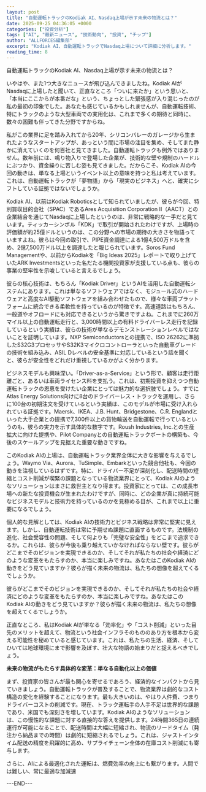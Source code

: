 ```yaml
---
layout: post
title: "自動運転トラックのKodiak AI、Nasdaq上場が示す未来の物流とは？"
date: 2025-09-25 04:36:05 +0000
categories: ["投資分析"]
tags: ["AI", "最新ニュース", "技術動向", "投資", "チップ"]
author: "ALLFORCES編集部"
excerpt: "Kodiak AI、自動運転トラックでNasdaq上場について詳細に分析します。"
reading_time: 8
---
```


自動運転トラックのKodiak AI、Nasdaq上場が示す未来の物流とは？

いやはや、また1つ大きなニュースが飛び込んできましたね。Kodiak AIがNasdaqに上場したと聞いて、正直なところ「ついに来たか」という思いと、「本当にここからが本番だな」という、ちょっとした緊張感が入り混じったのが私の最初の印象でした。あなたも感じているかもしれませんが、自動運転技術、特にトラックのような大型車両での実用化は、これまで多くの期待と同時に、数々の困難も伴ってきた分野ですからね。

私がこの業界に足を踏み入れてから20年、シリコンバレーのガレージから生まれたようなスタートアップが、あっという間に市場の注目を集め、そしてまた静かに消えていくのを何百社と見てきました。自動運転トラックも例外ではありません。数年前には、鳴り物入りで登場した企業が、技術的な壁や規制のハードルにぶつかり、資金繰りに苦しむ姿も見てきました。だからこそ、Kodiak AIの今回の動きは、単なる上場というイベント以上の意味を持つと私は考えています。これは、自動運転トラックが「夢物語」から「現実のビジネス」へと、確実にシフトしている証拠ではないでしょうか。

Kodiak AI、以前はKodiak Roboticsとして知られていましたが、彼らが今回、特別買収目的会社（SPAC）であるAres Acquisition Corporation II（AACT）との企業結合を通じてNasdaqに上場したというのは、非常に戦略的な一手だと見ています。ティッカーシンボル「KDK」で取引が開始されたわけですが、上場時の評価額が約25億ドルというのは、この分野への市場の期待の大きさを物語っていますよね。彼らは今回の取引で、PIPE資金調達による1億4,500万ドルを含め、2億7,500万ドル以上を調達したと報じられています。Soros Fund Managementや、以前からKodiakを「Big Ideas 2025」レポートで取り上げていたARK Investmentsといった名だたる機関投資家が支援している点も、彼らの事業の堅牢性を示唆していると言えるでしょう。

彼らの核心技術は、もちろん「Kodiak Driver」というAIを活用した自動運転システムにあります。これは単なるソフトウェアではなく、モジュール式のハードウェアと高度なAI駆動ソフトウェアを組み合わせたもので、様々な車両プラットフォームに統合できる柔軟性を持っているのが特徴です。高速道路はもちろん、一般道やオフロードにも対応できるというから驚きですよね。これまでに260万マイル以上の自動運転走行と、3,000時間以上の有料ドライバーレス走行を記録しているという実績は、彼らの技術が単なるデモンストレーションレベルではないことを証明しています。NXP Semiconductorsとの提携で、ISO 26262に準拠したS32G3プロセッサやS32K3マイクロコントローラといった自動車グレードの技術を組み込み、ASIL Dレベルの安全基準に対応しているという話を聞くと、彼らが安全性をどれだけ重視しているかがよく分かります。

ビジネスモデルも興味深い。「Driver-as-a-Service」という形で、顧客は走行距離ごと、あるいは車両ライセンス料を支払う。これは、初期投資を抑えつつ自動運転トラックの恩恵を受けたい企業にとっては魅力的な選択肢でしょう。すでにAtlas Energy Solutions向けに8台のドライバーレス・トラックを運用し、さらに100台の初期注文を受けているという実績は、このモデルが市場に受け入れられている証拠です。Maersk、IKEA、J.B. Hunt、Bridgestone、C.R. Englandといった大手企業との提携で7,300件以上の貨物輸送を自動運転で行っているというのも、彼らの実力を示す具体的な数字です。Roush Industries, Inc.との生産拡大に向けた提携や、Pilot Companyとの自動運転トラックポートの構築も、今後のスケールアップを見据えた重要な動きですね。

このKodiak AIの上場は、自動運転トラック業界全体に大きな影響を与えるでしょう。Waymo Via、Aurora、TuSimple、Embarkといった競合他社も、今回の動きを注視しているはずです。特に、ドライバー不足が深刻化し、配送時間の短縮とコスト削減が喫緊の課題となっている物流業界にとって、Kodiak AIのようなソリューションはまさに救世主となり得ます。投資家にとっては、この成長市場への新たな投資機会が生まれたわけですが、同時に、どの企業が真に持続可能なビジネスモデルと技術力を持っているのかを見極める目が、これまで以上に重要になるでしょう。

個人的な見解としては、Kodiak AIの技術力とビジネス戦略は非常に堅実に見えます。しかし、自動運転技術は常に予期せぬ課題に直面するものです。法規制の進化、社会受容性の問題、そして何よりも「完璧な安全性」をどこまで追求できるか。これらは、彼らが今後も乗り越えていかなければならない壁です。彼らがどこまでそのビジョンを実現できるのか、そしてそれが私たちの社会や経済にどのような変革をもたらすのか、本当に楽しみですね。あなたはこのKodiak AIの動きをどう見ていますか？彼らが描く未来の物流は、私たちの想像を超えてくるでしょうか。

彼らがどこまでそのビジョンを実現できるのか、そしてそれが私たちの社会や経済にどのような変革をもたらすのか、本当に楽しみですね。あなたはこのKodiak AIの動きをどう見ていますか？彼らが描く未来の物流は、私たちの想像を超えてくるでしょうか。

正直なところ、私はKodiak AIが単なる「効率化」や「コスト削減」といった目先のメリットを超えて、物流という社会インフラそのもののあり方を根本から変える可能性を秘めていると感じています。これは、私たちの生活、経済、そしてひいては地球環境にまで影響を及ぼす、壮大な物語の始まりだと捉えるべきでしょう。

**未来の物流がもたらす具体的な変革：単なる自動化以上の価値**

まず、投資家の皆さんが最も関心を寄せるであろう、経済的なインパクトから見ていきましょう。自動運転トラックが普及することで、物流業界は劇的なコスト構造の変化を経験することになります。最も大きいのは、やはり人件費、つまりドライバーコストの削減です。現在、トラック運転手の人手不足は世界的な課題であり、米国でも深刻さを増しています。Kodiak AIのようなソリューションは、この慢性的な課題に対する直接的な答えを提供します。24時間365日の連続運行が可能になることで、配送時間は大幅に短縮され、物流のリードタイム（発注から納品までの時間）は劇的に短縮されるでしょう。これは、ジャストインタイム配送の精度を飛躍的に高め、サプライチェーン全体の在庫コスト削減にも寄与します。

さらに、AIによる最適化された運転は、燃費効率の向上にも繋がります。人間では難しい、常に最適な加減速

---END---